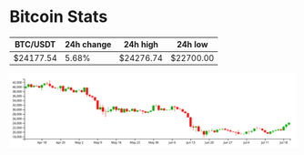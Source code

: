 # Bitcoin Stats

BTC/USDT|24h change|24h high|24h low|
|---|---|---|---|
|$24177.54|5.68%|$24276.74|$22700.00|

<img src="./chart.svg">
